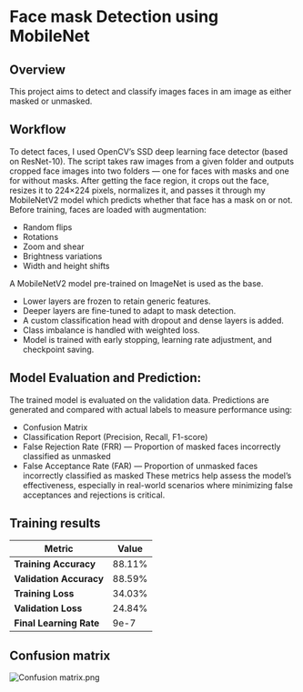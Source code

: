 # Face mask Detection using MobileNet

## Overview
This project aims to detect and classify images faces in am image as either masked or unmasked.

## Workflow
To detect faces, I used OpenCV’s SSD deep learning face detector (based on ResNet-10). The script takes raw images from a given folder and outputs cropped face images into two folders — one for faces with masks and one for without masks.
After getting the face region, it crops out the face, resizes it to 224×224 pixels, normalizes it, and passes it through my MobileNetV2 model which predicts whether that face has a mask on or not.
Before training, faces are loaded with augmentation:
- Random flips
- Rotations
- Zoom and shear
- Brightness variations
- Width and height shifts
  
A MobileNetV2 model pre-trained on ImageNet is used as the base.
- Lower layers are frozen to retain generic features.
- Deeper layers are fine-tuned to adapt to mask detection.
- A custom classification head with dropout and dense layers is added.
- Class imbalance is handled with weighted loss.
- Model is trained with early stopping, learning rate adjustment, and checkpoint saving.

## Model Evaluation and Prediction:
The trained model is evaluated on the validation data. Predictions are generated and compared with actual labels to measure performance using:
- Confusion Matrix
- Classification Report (Precision, Recall, F1-score)
- False Rejection Rate (FRR) — Proportion of masked faces incorrectly classified as unmasked
- False Acceptance Rate (FAR) — Proportion of unmasked faces incorrectly classified as masked
These metrics help assess the model’s effectiveness, especially in real-world scenarios where minimizing false acceptances and rejections is critical.

## Training results
| **Metric**             | **Value**  |
|------------------------|------------|
| **Training Accuracy**  | 88.11%     |
| **Validation Accuracy**| 88.59%     |
| **Training Loss**      | 34.03%    |
| **Validation Loss**    | 24.84%     |
| **Final Learning Rate**| 9e-7       |

## Confusion matrix

![Confusion matrix.png](https://github.com/user-attachments/assets/9c89053c-edeb-4e4f-adb5-adc0f4b4755a)
